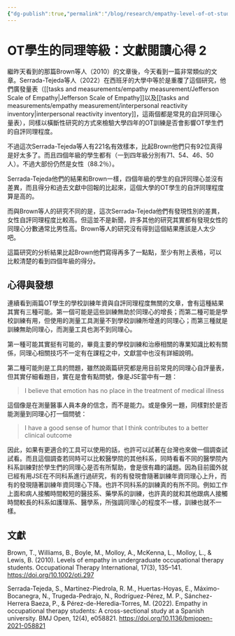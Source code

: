 ```yaml
---
{"dg-publish":true,"permalink":"/blog/research/empathy-level-of-ot-students-2/","title":"OT學生的同理等級：文獻閱讀心得 2","tags":["blog","empathy","references"]}
---
```



# OT學生的同理等級：文獻閱讀心得 2

繼昨天看到的那篇Brown等人（2010）的文章後，今天看到一篇非常類似的文章。Serrada-Tejeda等人（2022）在西班牙的大學中等於是重覆了這個研究，他們廣發量表（[[tasks and measurements/empathy measurement/Jefferson Scale of Empathy\|Jefferson Scale of Empathy]]以及[[tasks and measurements/empathy measurement/interpersonal reactivity inventory\|interpersonal reactivity inventory]]，這兩個都是常見的自評同理心量表），同樣以橫斷性研究的方式來檢驗大學四年的OT訓練是否會影響OT學生們的自評同理程度。

不過這次Serrada-Tejeda等人有221名有效樣本，比起Brown他們只有92位真得是好太多了。而且四個年級的學生都有（一到四年級分別有71、54、46、50人）。不過大部份仍然是女性（88.2％）。

Serrada-Tejeda他們的結果和Brown一樣，四個年級的學生的自評同理心並沒有差異，而且得分和過去文獻中回報的比起來，這個大學的OT學生的自評同理程度算是高的。

而與Brown等人的研究不同的是，這次Serrada-Tejeda他們有發現性別的差異，女性自評同理程度比較高。但這並不是新聞，許多其他的研究其實都有發現女性的同理心分數通常比男性高。Brown等人的研究沒有得到這個結果應該是人太少吧。

這篇研究的分析結果比起Brown他們寫得再多了一點點，至少有附上表格，可以比較清楚的看到四個年級的得分。

## 心得與發想

連續看到兩篇OT學生的學校訓練年資與自評同理程度無關的文章，會有這種結果其實有三種可能。第一個可能是這些訓練無助於同理心的增長；而第二種可能是學校訓練有用，但使用的測量工具測量不到學校訓練所增進的同理心；而第三種就是訓練無助同理心，而測量工具也測不到同理心。

第一種可能其實挺有可能的，畢竟主要的學校訓練和治療相關的專業知識比較有關係，同理心相關技巧不一定有在課程之中，文獻當中也沒有詳細說明。

第二種可能則是工具的問題，雖然說兩篇研究都是用目前常見的同理心自評量表，但其實仔細看題目，實在是會有點問號，像是JSE當中有一題：
> I believe that emotion has no place in the treatment of medical illness

這個像是在測量醫事人員本身的信念，而不是能力。或是像另一題，同樣對於是否能測量到同理心打一個問號：

> I have a good sense of humor that I think contributes to a better clinical outcome

因此，如果有更適合的工具可以使用的話，也許可以試著在台灣也來做一個調查試試看。而且這個調查若同時可以比較醫學院的其他科系，同時看看不同的醫學院內科系訓練對於學生們的同理心是否有所幫助，會是很有趣的議題。因為目前國外就已經有用JSE在不同科系進行過研究，有的有發現會隨著訓練年資同理心上升，而有的發現隨著訓練年資同理心下降。也許不同科系的訓練真的有所不同。例如工作上面和病人接觸時間較短的醫技系、藥學系的訓練，也許真的就和其他跟病人接觸時間較長的科系如護理系、醫學系，所強調同理心的程度不一樣，訓練也就不一樣。

## 文獻

Brown, T., Williams, B., Boyle, M., Molloy, A., McKenna, L., Molloy, L., & Lewis, B. (2010). Levels of empathy in undergraduate occupational therapy students. Occupational Therapy International, 17(3), 135–141. https://doi.org/10.1002/oti.297

Serrada-Tejeda, S., Martínez-Piedrola, R. M., Huertas-Hoyas, E., Máximo-Bocanegra, N., Trugeda-Pedrajo, N., Rodríguez-Pérez, M. P., Sánchez-Herrera Baeza, P., & Pérez-de-Heredia-Torres, M. (2022). Empathy in occupational therapy students: A cross-sectional study at a Spanish university. BMJ Open, 12(4), e058821. https://doi.org/10.1136/bmjopen-2021-058821
